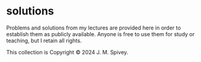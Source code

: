 # solutions
Problems and solutions from my lectures are provided here in order to establish them as publicly available.  Anyone is free to use them for study or teaching, but I retain all rights.

This collection is Copyright &copy; 2024 J. M. Spivey.
